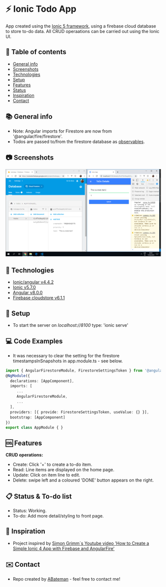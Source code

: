 # :zap: Ionic Todo App

App created using the [Ionic 5 framework](https://ionicframework.com/docs), using a firebase cloud database to store to-do data. All CRUD operaations can be carried out using the Ionic UI.

## :page_facing_up: Table of contents

* [General info](#general-info)
* [Screenshots](#screenshots)
* [Technologies](#technologies)
* [Setup](#setup)
* [Features](#features)
* [Status](#status)
* [Inspiration](#inspiration)
* [Contact](#contact)

## :books: General info

* Note: Angular imports for Firestore are now from '@angular/fire/firestore'.
* Todos are passed to/from the firestore database as [observables](https://angular.io/guide/observables).

## :camera: Screenshots

![todo items shown on ionic frontend and Firestore database](./img/todo_items.png)

## :signal_strength: Technologies

* [Ionic/angular v4.4.2](https://ionicframework.com/)
* [Ionic v5.7.0](https://ionicframework.com/)
* [Angular v8.0.0](https://angular.io/)
* [Firebase cloudstore v6.1.1](https://firebase.google.com/)

## :floppy_disk: Setup

* To start the server on _localhost://8100_ type: 'ionic serve'

## :computer: Code Examples

* It was necessary to clear the setting for the firestore timestampsInSnapshots in app.module.ts - see below.

```typescript
import { AngularFirestoreModule, FirestoreSettingsToken } from '@angular/fire/firestore';
@NgModule({
  declarations: [AppComponent],
  imports: [
     ...
     AngularFirestoreModule,
     ...
  ],
  providers: [{ provide: FirestoreSettingsToken, useValue: {} }],
  bootstrap: [AppComponent]
})
export class AppModule { }
```

## :cool: Features

**CRUD operations:**

* Create: Click '+' to create a to-do item.
* Read: Line items are displayed on the home page.
* Update: Click on item line to edit.
* Delete: swipe left and a coloured 'DONE' button appears on the right.

## :clipboard: Status & To-do list

* Status: Working.
* To-do: Add more detail/styling to front page.

## :clap: Inspiration

* Project inspired by [Simon Grimm´s Youtube video 'How to Create a Simple Ionic 4 App with Firebase and AngularFire'](https://www.youtube.com/watch?v=H20l9ofyR54&t=1375s)

## :envelope: Contact

* Repo created by [ABateman](https://www.andrewbateman.org) - feel free to contact me!
